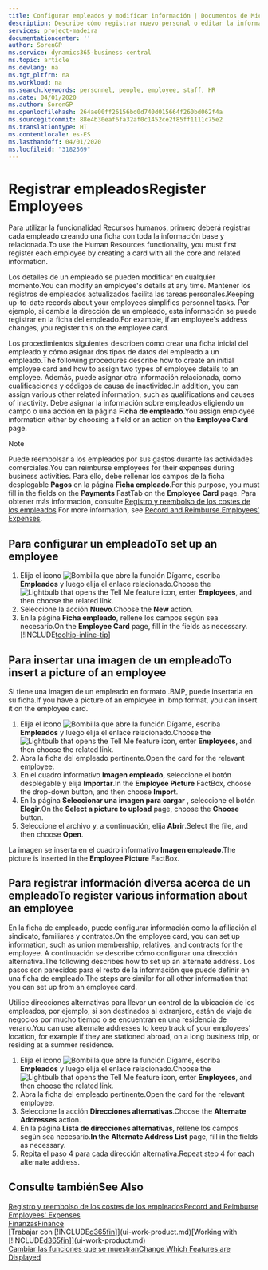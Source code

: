 ```yaml
---
title: Configurar empleados y modificar información | Documentos de Microsoft
description: Describe cómo registrar nuevo personal o editar la información del personal existente.
services: project-madeira
documentationcenter: ''
author: SorenGP
ms.service: dynamics365-business-central
ms.topic: article
ms.devlang: na
ms.tgt_pltfrm: na
ms.workload: na
ms.search.keywords: personnel, people, employee, staff, HR
ms.date: 04/01/2020
ms.author: SorenGP
ms.openlocfilehash: 264ae00ff26156bd0d740d015664f260bd062f4a
ms.sourcegitcommit: 88e4b30eaf6fa32af0c1452ce2f85ff1111c75e2
ms.translationtype: HT
ms.contentlocale: es-ES
ms.lasthandoff: 04/01/2020
ms.locfileid: "3182569"
---
```

# <a name="register-employees"></a><span data-ttu-id="127fa-103">Registrar empleados</span><span class="sxs-lookup"><span data-stu-id="127fa-103">Register Employees</span></span>
<span data-ttu-id="127fa-104">Para utilizar la funcionalidad Recursos humanos, primero deberá registrar cada empleado creando una ficha con toda la información base y relacionada.</span><span class="sxs-lookup"><span data-stu-id="127fa-104">To use the Human Resources functionality, you must first register each employee by creating a card with all the core and related information.</span></span>

<span data-ttu-id="127fa-105">Los detalles de un empleado se pueden modificar en cualquier momento.</span><span class="sxs-lookup"><span data-stu-id="127fa-105">You can modify an employee's details at any time.</span></span> <span data-ttu-id="127fa-106">Mantener los registros de empleados actualizados facilita las tareas personales.</span><span class="sxs-lookup"><span data-stu-id="127fa-106">Keeping up-to-date records about your employees simplifies personnel tasks.</span></span> <span data-ttu-id="127fa-107">Por ejemplo, si cambia la dirección de un empleado, esta información se puede registrar en la ficha del empleado.</span><span class="sxs-lookup"><span data-stu-id="127fa-107">For example, if an employee's address changes, you register this on the employee card.</span></span>

<span data-ttu-id="127fa-108">Los procedimientos siguientes describen cómo crear una ficha inicial del empleado y cómo asignar dos tipos de datos del empleado a un empleado.</span><span class="sxs-lookup"><span data-stu-id="127fa-108">The following procedures describe how to create an initial employee card and how to assign two types of employee details to an employee.</span></span> <span data-ttu-id="127fa-109">Además, puede asignar otra información relacionada, como cualificaciones y códigos de causa de inactividad.</span><span class="sxs-lookup"><span data-stu-id="127fa-109">In addition, you can assign various other related information, such as qualifications and causes of inactivity.</span></span> <span data-ttu-id="127fa-110">Debe asignar la información sobre empleados eligiendo un campo o una acción en la página **Ficha de empleado**.</span><span class="sxs-lookup"><span data-stu-id="127fa-110">You assign employee information either by choosing a field or an action on the **Employee Card** page.</span></span>

> [!NOTE]  
> <span data-ttu-id="127fa-111">Puede reembolsar a los empleados por sus gastos durante las actividades comerciales.</span><span class="sxs-lookup"><span data-stu-id="127fa-111">You can reimburse employees for their expenses during business activities.</span></span> <span data-ttu-id="127fa-112">Para ello, debe rellenar los campos de la ficha desplegable **Pagos** en la página **Ficha empleado**.</span><span class="sxs-lookup"><span data-stu-id="127fa-112">For this purpose, you must fill in the fields on the **Payments** FastTab on the **Employee Card** page.</span></span> <span data-ttu-id="127fa-113">Para obtener más información, consulte [Registro y reembolso de los costes de los empleados](finance-how-record-reimburse-employee-expenses.md).</span><span class="sxs-lookup"><span data-stu-id="127fa-113">For more information, see [Record and Reimburse Employees' Expenses](finance-how-record-reimburse-employee-expenses.md).</span></span>

## <a name="to-set-up-an-employee"></a><span data-ttu-id="127fa-114">Para configurar un empleado</span><span class="sxs-lookup"><span data-stu-id="127fa-114">To set up an employee</span></span>
1. <span data-ttu-id="127fa-115">Elija el icono ![Bombilla que abre la función Dígame](media/ui-search/search_small.png "Dígame qué desea hacer"), escriba **Empleados** y luego elija el enlace relacionado.</span><span class="sxs-lookup"><span data-stu-id="127fa-115">Choose the ![Lightbulb that opens the Tell Me feature](media/ui-search/search_small.png "Tell me what you want to do") icon, enter **Employees**, and then choose the related link.</span></span>
2. <span data-ttu-id="127fa-116">Seleccione la acción **Nuevo**.</span><span class="sxs-lookup"><span data-stu-id="127fa-116">Choose the **New** action.</span></span>
3. <span data-ttu-id="127fa-117">En la página **Ficha empleado**, rellene los campos según sea necesario.</span><span class="sxs-lookup"><span data-stu-id="127fa-117">On the **Employee Card** page, fill in the fields as necessary.</span></span> [!INCLUDE[tooltip-inline-tip](includes/tooltip-inline-tip_md.md)]

## <a name="to-insert-a-picture-of-an-employee"></a><span data-ttu-id="127fa-118">Para insertar una imagen de un empleado</span><span class="sxs-lookup"><span data-stu-id="127fa-118">To insert a picture of an employee</span></span>
<span data-ttu-id="127fa-119">Si tiene una imagen de un empleado en formato .BMP, puede insertarla en su ficha.</span><span class="sxs-lookup"><span data-stu-id="127fa-119">If you have a picture of an employee in .bmp format, you can insert it on the employee card.</span></span>

1. <span data-ttu-id="127fa-120">Elija el icono ![Bombilla que abre la función Dígame](media/ui-search/search_small.png "Dígame qué desea hacer"), escriba **Empleados** y luego elija el enlace relacionado.</span><span class="sxs-lookup"><span data-stu-id="127fa-120">Choose the ![Lightbulb that opens the Tell Me feature](media/ui-search/search_small.png "Tell me what you want to do") icon, enter **Employees**, and then choose the related link.</span></span>
2. <span data-ttu-id="127fa-121">Abra la ficha del empleado pertinente.</span><span class="sxs-lookup"><span data-stu-id="127fa-121">Open the card for the relevant employee.</span></span>
3. <span data-ttu-id="127fa-122">En el cuadro informativo **Imagen empleado**, seleccione el botón desplegable y elija **Importar**.</span><span class="sxs-lookup"><span data-stu-id="127fa-122">In the **Employee Picture** FactBox, choose the drop-down button, and then choose **Import**.</span></span>
4. <span data-ttu-id="127fa-123">En la página **Seleccionar una imagen para cargar** , seleccione el botón **Elegir**.</span><span class="sxs-lookup"><span data-stu-id="127fa-123">On the **Select a picture to upload** page, choose the **Choose** button.</span></span>
5. <span data-ttu-id="127fa-124">Seleccione el archivo y, a continuación, elija **Abrir**.</span><span class="sxs-lookup"><span data-stu-id="127fa-124">Select the file, and then choose **Open**.</span></span>

<span data-ttu-id="127fa-125">La imagen se inserta en el cuadro informativo **Imagen empleado**.</span><span class="sxs-lookup"><span data-stu-id="127fa-125">The picture is inserted in the **Employee Picture** FactBox.</span></span>

## <a name="to-register-various-information-about-an-employee"></a><span data-ttu-id="127fa-126">Para registrar información diversa acerca de un empleado</span><span class="sxs-lookup"><span data-stu-id="127fa-126">To register various information about an employee</span></span>
<span data-ttu-id="127fa-127">En la ficha de empleado, puede configurar información como la afiliación al sindicato, familiares y contratos.</span><span class="sxs-lookup"><span data-stu-id="127fa-127">On the employee card, you can set up information, such as union membership, relatives, and contracts for the employee.</span></span> <span data-ttu-id="127fa-128">A continuación se describe cómo configurar una dirección alternativa.</span><span class="sxs-lookup"><span data-stu-id="127fa-128">The following describes how to set up an alternate address.</span></span> <span data-ttu-id="127fa-129">Los pasos son parecidos para el resto de la información que puede definir en una ficha de empleado.</span><span class="sxs-lookup"><span data-stu-id="127fa-129">The steps are similar for all other information that you can set up from an employee card.</span></span>

<span data-ttu-id="127fa-130">Utilice direcciones alternativas para llevar un control de la ubicación de los empleados, por ejemplo, si son destinados al extranjero, están de viaje de negocios por mucho tiempo o se encuentran en una residencia de verano.</span><span class="sxs-lookup"><span data-stu-id="127fa-130">You can use alternate addresses to keep track of your employees’ location, for example if they are stationed abroad, on a long business trip, or residing at a summer residence.</span></span>

1. <span data-ttu-id="127fa-131">Elija el icono ![Bombilla que abre la función Dígame](media/ui-search/search_small.png "Dígame qué desea hacer"), escriba **Empleados** y luego elija el enlace relacionado.</span><span class="sxs-lookup"><span data-stu-id="127fa-131">Choose the ![Lightbulb that opens the Tell Me feature](media/ui-search/search_small.png "Tell me what you want to do") icon, enter **Employees**, and then choose the related link.</span></span>
2. <span data-ttu-id="127fa-132">Abra la ficha del empleado pertinente.</span><span class="sxs-lookup"><span data-stu-id="127fa-132">Open the card for the relevant employee.</span></span>
3. <span data-ttu-id="127fa-133">Seleccione la acción **Direcciones alternativas**.</span><span class="sxs-lookup"><span data-stu-id="127fa-133">Choose the **Alternate Addresses** action.</span></span>
4. <span data-ttu-id="127fa-134">En la página **Lista de direcciones alternativas**, rellene los campos según sea necesario.</span><span class="sxs-lookup"><span data-stu-id="127fa-134">**In the Alternate Address List** page, fill in the fields as necessary.</span></span>
5. <span data-ttu-id="127fa-135">Repita el paso 4 para cada dirección alternativa.</span><span class="sxs-lookup"><span data-stu-id="127fa-135">Repeat step 4 for each alternate address.</span></span>

## <a name="see-also"></a><span data-ttu-id="127fa-136">Consulte también</span><span class="sxs-lookup"><span data-stu-id="127fa-136">See Also</span></span>
[<span data-ttu-id="127fa-137">Registro y reembolso de los costes de los empleados</span><span class="sxs-lookup"><span data-stu-id="127fa-137">Record and Reimburse Employees' Expenses</span></span>](finance-how-record-reimburse-employee-expenses.md)  
[<span data-ttu-id="127fa-138">Finanzas</span><span class="sxs-lookup"><span data-stu-id="127fa-138">Finance</span></span>](finance.md)  
<span data-ttu-id="127fa-139">[Trabajar con [!INCLUDE[d365fin](includes/d365fin_md.md)]](ui-work-product.md)</span><span class="sxs-lookup"><span data-stu-id="127fa-139">[Working with [!INCLUDE[d365fin](includes/d365fin_md.md)]](ui-work-product.md)</span></span>  
[<span data-ttu-id="127fa-140">Cambiar las funciones que se muestran</span><span class="sxs-lookup"><span data-stu-id="127fa-140">Change Which Features are Displayed</span></span>](ui-experiences.md)
